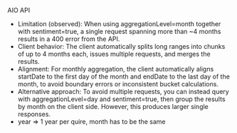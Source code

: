 AIO API
- Limitation (observed): When using aggregationLevel=month together with sentiment=true, a single request spanning more than ~4 months results in a 400 error from the API.
- Client behavior: The client automatically splits long ranges into chunks of up to 4 months each, issues multiple requests, and merges the results.
- Alignment: For monthly aggregation, the client automatically aligns startDate to the first day of the month and endDate to the last day of the month, to avoid boundary errors or inconsistent bucket calculations.
- Alternative approach: To avoid multiple requests, you can instead query with aggregationLevel=day and sentiment=true, then group the results by month on the client side. However, this produces larger single responses.
- year => 1 year per quire, month has to be the same